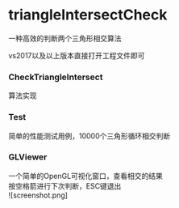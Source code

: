 # triangleIntersectCheck
一种高效的判断两个三角形相交算法

vs2017以及以上版本直接打开工程文件即可

### CheckTriangleIntersect  
算法实现
### Test  
简单的性能测试用例，10000个三角形循环相交判断
### GLViewer  
一个简单的OpenGL可视化窗口，查看相交的结果  
按空格箭进行下次判断，ESC键退出  
![screenshot.png]   
